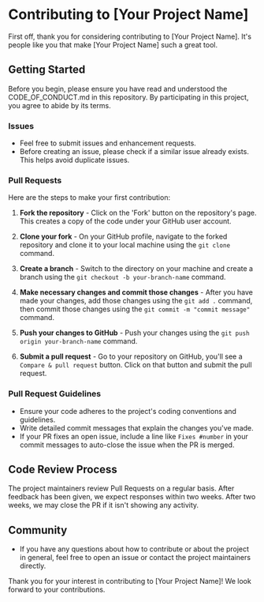 # Contributing to [Your Project Name]

First off, thank you for considering contributing to [Your Project Name]. It's people like you that make [Your Project Name] such a great tool.

## Getting Started

Before you begin, please ensure you have read and understood the CODE_OF_CONDUCT.md in this repository. By participating in this project, you agree to abide by its terms.

### Issues

- Feel free to submit issues and enhancement requests.
- Before creating an issue, please check if a similar issue already exists. This helps avoid duplicate issues.

### Pull Requests

Here are the steps to make your first contribution:

1. **Fork the repository** - Click on the 'Fork' button on the repository's page. This creates a copy of the code under your GitHub user account.

2. **Clone your fork** - On your GitHub profile, navigate to the forked repository and clone it to your local machine using the `git clone` command.

3. **Create a branch** - Switch to the directory on your machine and create a branch using the `git checkout -b your-branch-name` command.

4. **Make necessary changes and commit those changes** - After you have made your changes, add those changes using the `git add .` command, then commit those changes using the `git commit -m "commit message"` command.

5. **Push your changes to GitHub** - Push your changes using the `git push origin your-branch-name` command.

6. **Submit a pull request** - Go to your repository on GitHub, you'll see a `Compare & pull request` button. Click on that button and submit the pull request.

### Pull Request Guidelines

- Ensure your code adheres to the project's coding conventions and guidelines.
- Write detailed commit messages that explain the changes you've made.
- If your PR fixes an open issue, include a line like `Fixes #number` in your commit messages to auto-close the issue when the PR is merged.

## Code Review Process

The project maintainers review Pull Requests on a regular basis. After feedback has been given, we expect responses within two weeks. After two weeks, we may close the PR if it isn't showing any activity.

## Community

- If you have any questions about how to contribute or about the project in general, feel free to open an issue or contact the project maintainers directly.

Thank you for your interest in contributing to [Your Project Name]! We look forward to your contributions.
